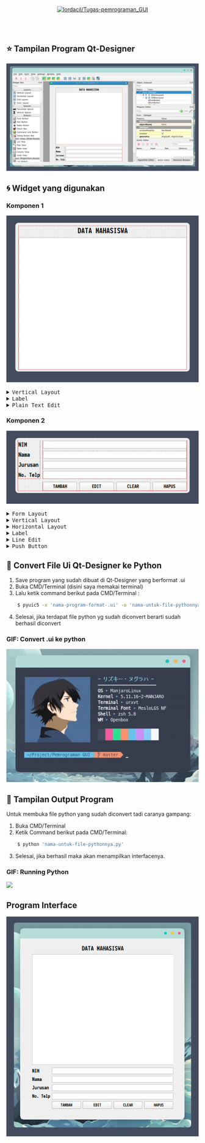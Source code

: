 <p align="center">
  <a name="top" href="#octocat-hi-there-thanks-for-visiting-">
     <img alt="lordacil/Tugas-pemrograman_GUI" height="60%" width="100%" src="https://i.ibb.co/Rhwdj3W/gui-2.png"/>
  </a>
  <br><br><br><br>
</p>

## :star: Tampilan Program Qt-Designer

![](images/program_qt.png)


## :cyclone: Widget yang digunakan
### Komponen 1

![](images/Komponen1.png)


<details>
  <summary><kbd>Vertical Layout</kbd></summary>
  
   ```bash
    Berfungsi untuk mengatur tata letak/layout secara vertical ditandai dengan kotak warna merah.
   ```
   
</details>

<details>
  <summary><kbd>Label</kbd></summary>
  
   ```bash
    Berfungsi untuk menampilkan sebuah teks, pada gambar disamping nama labelnya adalah Data Mahasiswa.
   ```
   
</details>


<details>
  <summary><kbd>Plain Text Edit</kbd></summary>
  
   ```bash
    Berfungsi untuk menulis text dgn jumlah karakter yg banyak.
   ```
   
</details>

### Komponen 2

![](images/Komponen2.png)

<details>
  <summary><kbd>Form Layout</kbd></summary>
  
   ```bash
    Berfungsi untuk menggabungkan layout-layout lainnya contohnya disini layout vertical dan horizontal.
   ```
   
</details>

<details>
  <summary><kbd>Vertical Layout</kbd></summary>
  
   ```bash
    Berfungsi untuk mengatur tata letak/layout secara vertical ditandai dengan kotak warna merah.
   ```
   
</details>
  
<details>
  <summary><kbd>Horizontal Layout</kbd></summary>
  
   ```bash
    Berfungsi untuk mengatur tata letak/layout secara horizontal ditandai dengan kotak warna merah.
   ```
   
</details>

<details>
  <summary><kbd>Label</kbd></summary>
  
   ```bash
    Berfungsi untuk menampilkan sebuah teks, pada gambar disamping nama labelnya adalah Nim, Nama, Jurusan, dan NoTelp dengan menggunakan layout Vertical.
   ```
   
</details>

<details>
  <summary><kbd>Line Edit</kbd></summary>
  
   ```bash
    Berfungsi untuk mengedit teks dalam satu baris, pada gambar disamping line edit yaitu yang sebelah kanan label dan menggunakan layout Vertical.
   ```
   
</details>

<details>
  <summary><kbd>Push Button</kbd></summary>
  
   ```bash
    Berfungsi untuk tombol yang bisa digunakan untuk konfirmasi atau cancel, pada gambar disamping nama buttonnya yaitu yang tambah, edit ,clear, dan hapus dengan menggunakan    layout Horizontal.
   ```
   
</details>

## :rice_scene: Convert File Ui Qt-Designer ke Python

  1. Save program yang sudah dibuat di Qt-Designer yang berformat .ui
  2. Buka CMD/Terminal (disini saya memakai terminal)
  3. Lalu ketik command berikut pada CMD/Terminal :
  ``` bash
      $ pyuic5 -x 'nama-program-format-.ui' -o 'nama-untuk-file-pythonnya.py'
  ```
  4. Selesai, jika terdapat file python yg sudah diconvert berarti sudah berhasil diconvert

### GIF: Convert .ui ke python

![](images/gif_convert.gif)


## :star2: Tampilan Output Program

Untuk membuka file python yang sudah diconvert tadi caranya gampang:
  1. Buka CMD/Terminal
  2. Ketik Command berikut pada CMD/Terminal:
  ``` bash
      $ python 'nama-untuk-file-pythonnya.py'
  ```
  3. Selesai, jika berhasil maka akan menampilkan interfacenya.

### GIF: Running Python

![](images/gif_open.gif)

## Program Interface

![](images/output_program.png)
